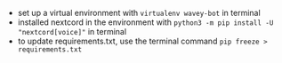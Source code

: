 - set up a virtual environment with `virtualenv wavey-bot` in terminal
- installed nextcord in the environment with `python3 -m pip install -U "nextcord[voice]"` in terminal
- to update requirements.txt, use the terminal command `pip freeze > requirements.txt`
